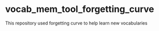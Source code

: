 # vocab_mem_tool_forgetting_curve
This repository used forgetting curve to help learn new vocabularies
